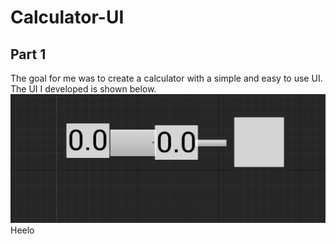 # Calculator-UI

## Part 1
The goal for me was to create a calculator with a simple and easy to use UI. The UI I developed is shown below.
![calc](https://github.com/jawadefaj/Cruzway-UI/blob/Prateek-Calc/Screenshot%20(1).png)
Heelo
